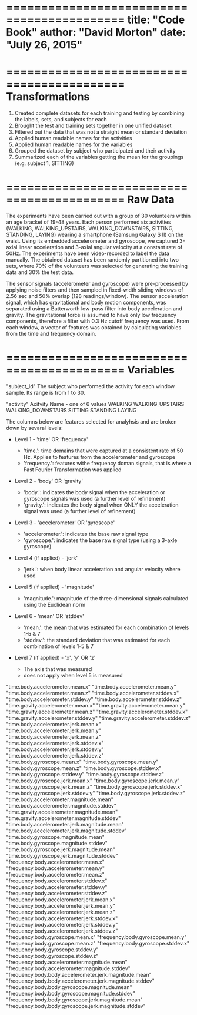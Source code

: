 ===========================================
title: "Code Book"
author: "David Morton"
date: "July 26, 2015"
===========================================

===========================================
Transformations
===========================================
1. Created complete datasets for each training and testing by combining the labels, sets, and subjects for each
2. Brought the test and training sets together in one unified dataset
3. Filtered out the data that was not a straight mean or standard deviation
4. Applied human readable names for the activities
5. Applied human readable names for the variables
6. Grouped the dataset by subject who participated and their activity
7. Summarized each of the variables getting the mean for the groupings (e.g. subject 1, SITTING)

===========================================
Raw Data
===========================================
The experiments have been carried out with a group of 30 volunteers within an age bracket of 19-48 years. Each person performed six activities (WALKING, WALKING_UPSTAIRS, WALKING_DOWNSTAIRS, SITTING, STANDING, LAYING) wearing a smartphone (Samsung Galaxy S II) on the waist. Using its embedded accelerometer and gyroscope, we captured 3-axial linear acceleration and 3-axial angular velocity at a constant rate of 50Hz. The experiments have been video-recorded to label the data manually. The obtained dataset has been randomly partitioned into two sets, where 70% of the volunteers was selected for generating the training data and 30% the test data. 

The sensor signals (accelerometer and gyroscope) were pre-processed by applying noise filters and then sampled in fixed-width sliding windows of 2.56 sec and 50% overlap (128 readings/window). The sensor acceleration signal, which has gravitational and body motion components, was separated using a Butterworth low-pass filter into body acceleration and gravity. The gravitational force is assumed to have only low frequency components, therefore a filter with 0.3 Hz cutoff frequency was used. From each window, a vector of features was obtained by calculating variables from the time and frequency domain. 

===========================================
Variables
===========================================

"subject_id"
    The subject who performed the activity for each window sample. Its range is from 1 to 30.
    
"activity"
    Acitvity Name - one of 6 values
      WALKING
      WALKING_UPSTAIRS
      WALKING_DOWNSTAIRS
      SITTING
      STANDING
      LAYING
      
The columns below are features selected for analyhsis and are broken down by sevaral levels:
- Level 1 - 'time' OR 'frequency'
  - 'time.': time domains that were captured at a consistent rate of 50 Hz. Applies to features from the accelerometer and gyroscope
  - 'frequency.': features withe frequency doman signals, that is where a Fast Fourier Transformation was applied

- Level 2 - 'body' OR 'gravity'
  - 'body.': indicates the body signal when the acceleration or gyroscope signals was used (a further level of refinement)
  - 'gravity.': indicates the body signal when ONLY the acceleration signal was used (a further level of refinement)

- Level 3 - 'accelerometer' OR 'gyroscope'
  - 'accelerometer.': indicates the base raw signal type 
  - 'gyroscope.': indicates the base raw signal type (using a 3-axle gyroscope)
  
- Level 4 (if applied) - 'jerk' 
  - 'jerk.': when body linear acceleration and angular velocity where used

- Level 5 (if applied) - 'magnitude' 
  - 'magnitude.': magnitude of the three-dimensional signals calculated using the Euclidean norm

- Level 6 - 'mean' OR 'stddev'
  - 'mean.': the mean that was estimated for each combination of levels 1-5 & 7  
  - 'stddev.': the standard deviation that was estimated for each combination of levels 1-5 & 7  

- Level 7 (if applied) - 'x', 'y' OR 'z'
  - The axis that was measured
  - does not apply when level 5 is measured

"time.body.accelerometer.mean.x"
"time.body.accelerometer.mean.y"                         
"time.body.accelerometer.mean.z"
"time.body.accelerometer.stddev.x"                       
"time.body.accelerometer.stddev.y"
"time.body.accelerometer.stddev.z"                       
"time.gravity.accelerometer.mean.x"
"time.gravity.accelerometer.mean.y"                      
"time.gravity.accelerometer.mean.z"
"time.gravity.accelerometer.stddev.x"                    
"time.gravity.accelerometer.stddev.y"
"time.gravity.accelerometer.stddev.z"                    
"time.body.accelerometer.jerk.mean.x"
"time.body.accelerometer.jerk.mean.y"                    
"time.body.accelerometer.jerk.mean.z"
"time.body.accelerometer.jerk.stddev.x"                  
"time.body.accelerometer.jerk.stddev.y"
"time.body.accelerometer.jerk.stddev.z"                  
"time.body.gyroscope.mean.x"
"time.body.gyroscope.mean.y"                             
"time.body.gyroscope.mean.z"
"time.body.gyroscope.stddev.x"                           
"time.body.gyroscope.stddev.y"
"time.body.gyroscope.stddev.z"                           
"time.body.gyroscope.jerk.mean.x"
"time.body.gyroscope.jerk.mean.y"                        
"time.body.gyroscope.jerk.mean.z"
"time.body.gyroscope.jerk.stddev.x"                      
"time.body.gyroscope.jerk.stddev.y"
"time.body.gyroscope.jerk.stddev.z"                      
"time.body.accelerometer.magnitude.mean"
"time.body.accelerometer.magnitude.stddev"               
"time.gravity.accelerometer.magnitude.mean"
"time.gravity.accelerometer.magnitude.stddev"            
"time.body.accelerometer.jerk.magnitude.mean"
"time.body.accelerometer.jerk.magnitude.stddev"          
"time.body.gyroscope.magnitude.mean"
"time.body.gyroscope.magnitude.stddev"                   
"time.body.gyroscope.jerk.magnitude.mean"
"time.body.gyroscope.jerk.magnitude.stddev"              
"frequency.body.accelerometer.mean.x"
"frequency.body.accelerometer.mean.y"                    
"frequency.body.accelerometer.mean.z"
"frequency.body.accelerometer.stddev.x"                  
"frequency.body.accelerometer.stddev.y"
"frequency.body.accelerometer.stddev.z"                  
"frequency.body.accelerometer.jerk.mean.x"
"frequency.body.accelerometer.jerk.mean.y"               
"frequency.body.accelerometer.jerk.mean.z"
"frequency.body.accelerometer.jerk.stddev.x"             
"frequency.body.accelerometer.jerk.stddev.y"
"frequency.body.accelerometer.jerk.stddev.z"             
"frequency.body.gyroscope.mean.x"
"frequency.body.gyroscope.mean.y"                        
"frequency.body.gyroscope.mean.z"
"frequency.body.gyroscope.stddev.x"                      
"frequency.body.gyroscope.stddev.y"
"frequency.body.gyroscope.stddev.z"                      
"frequency.body.accelerometer.magnitude.mean"
"frequency.body.accelerometer.magnitude.stddev"          
"frequency.body.body.accelerometer.jerk.magnitude.mean"
"frequency.body.body.accelerometer.jerk.magnitude.stddev"
"frequency.body.body.gyroscope.magnitude.mean"
"frequency.body.body.gyroscope.magnitude.stddev"         
"frequency.body.body.gyroscope.jerk.magnitude.mean"
"frequency.body.body.gyroscope.jerk.magnitude.stddev"  



